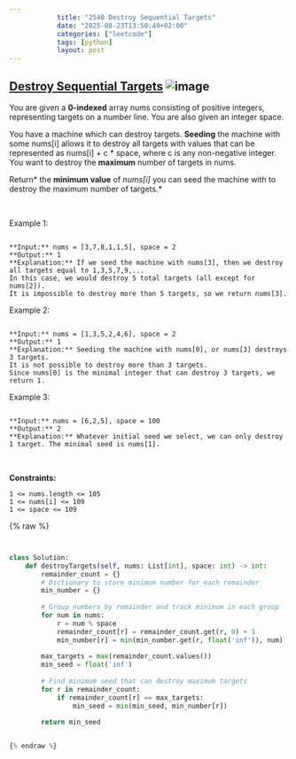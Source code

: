 ```yaml
---
            title: "2548 Destroy Sequential Targets"
            date: "2025-08-23T13:50:49+02:00"
            categories: ["leetcode"]
            tags: [python]
            layout: post
---
```

            
## [Destroy Sequential Targets](https://leetcode.com/problems/destroy-sequential-targets) ![image](https://img.shields.io/badge/Difficulty-Medium-orange)

You are given a **0-indexed** array nums consisting of positive integers, representing targets on a number line. You are also given an integer space.

You have a machine which can destroy targets. **Seeding** the machine with some nums[i] allows it to destroy all targets with values that can be represented as nums[i] + c * space, where c is any non-negative integer. You want to destroy the **maximum** number of targets in nums.

Return* the **minimum value** of *nums[i]* you can seed the machine with to destroy the maximum number of targets.*

 

Example 1:

```

**Input:** nums = [3,7,8,1,1,5], space = 2
**Output:** 1
**Explanation:** If we seed the machine with nums[3], then we destroy all targets equal to 1,3,5,7,9,... 
In this case, we would destroy 5 total targets (all except for nums[2]). 
It is impossible to destroy more than 5 targets, so we return nums[3].

```

Example 2:

```

**Input:** nums = [1,3,5,2,4,6], space = 2
**Output:** 1
**Explanation:** Seeding the machine with nums[0], or nums[3] destroys 3 targets. 
It is not possible to destroy more than 3 targets.
Since nums[0] is the minimal integer that can destroy 3 targets, we return 1.

```

Example 3:

```

**Input:** nums = [6,2,5], space = 100
**Output:** 2
**Explanation:** Whatever initial seed we select, we can only destroy 1 target. The minimal seed is nums[1].

```

 

**Constraints:**

	1 <= nums.length <= 105
	1 <= nums[i] <= 109
	1 <= space <= 109

{% raw %}


```python


class Solution:
    def destroyTargets(self, nums: List[int], space: int) -> int:
        remainder_count = {}
        # Dictionary to store minimum number for each remainder
        min_number = {}
        
        # Group numbers by remainder and track minimum in each group
        for num in nums:
            r = num % space
            remainder_count[r] = remainder_count.get(r, 0) + 1
            min_number[r] = min(min_number.get(r, float('inf')), num)
        
        max_targets = max(remainder_count.values())
        min_seed = float('inf')
        
        # Find minimum seed that can destroy maximum targets
        for r in remainder_count:
            if remainder_count[r] == max_targets:
                min_seed = min(min_seed, min_number[r])
        
        return min_seed


{% endraw %}
```
